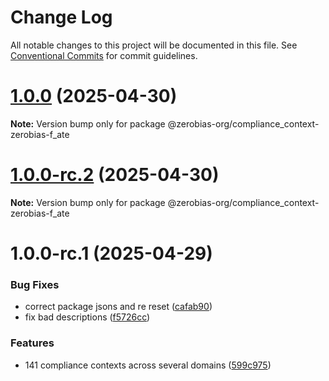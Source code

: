 # Change Log

All notable changes to this project will be documented in this file.
See [Conventional Commits](https://conventionalcommits.org) for commit guidelines.

# [1.0.0](https://github.com/zerobias-org/compliance_context/compare/@zerobias-org/compliance_context-zerobias-f_ate@1.0.0-rc.2...@zerobias-org/compliance_context-zerobias-f_ate@1.0.0) (2025-04-30)

**Note:** Version bump only for package @zerobias-org/compliance_context-zerobias-f_ate





# [1.0.0-rc.2](https://github.com/zerobias-org/compliance_context/compare/@zerobias-org/compliance_context-zerobias-f_ate@1.0.0-rc.1...@zerobias-org/compliance_context-zerobias-f_ate@1.0.0-rc.2) (2025-04-30)

**Note:** Version bump only for package @zerobias-org/compliance_context-zerobias-f_ate





# 1.0.0-rc.1 (2025-04-29)


### Bug Fixes

* correct package jsons and re reset ([cafab90](https://github.com/zerobias-org/compliance_context/commit/cafab90b3771e45ffeefa4ea2dca415266baa99f))
* fix bad descriptions ([f5726cc](https://github.com/zerobias-org/compliance_context/commit/f5726cc749df176f6d8e37f3d2ed07b1302f60e5))


### Features

* 141 compliance contexts across several domains ([599c975](https://github.com/zerobias-org/compliance_context/commit/599c975fcf3da5bbfffe4113c7f5f793e5231e68))
